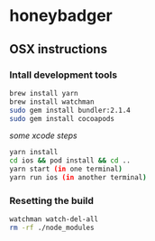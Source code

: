 # honeybadger

## OSX instructions

### Intall development tools
```bash
brew install yarn
brew install watchman
sudo gem install bundler:2.1.4
sudo gem install cocoapods
```

*some xcode steps*

```bash
yarn install
cd ios && pod install && cd ..
yarn start (in one terminal)
yarn run ios (in another terminal)
```

### Resetting the build

```bash
watchman watch-del-all
rm -rf ./node_modules
```
